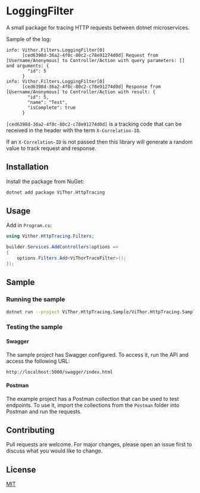 # LoggingFilter

A small package for tracing HTTP requests between dotnet microservices.

Sample of the log:

```shell
info: Vithor.Filters.LoggingFilter[0]
      [ced6398d-36a2-4f0c-80c2-c78e91274d0d] Request from [Username/Anonymous] to Controller/Action with query parameters: [] and arguments: {
        "id": 5
      }
info: Vithor.Filters.LoggingFilter[0]
      [ced6398d-36a2-4f0c-80c2-c78e91274d0d] Response from [Username/Anonymous] to Controller/Action with result: {
        "id": 5,
        "name": "Test",
        "isComplete": true
      }
```

`[ced6398d-36a2-4f0c-80c2-c78e91274d0d]` is a tracking code that can be received in the header with the term `X-Correlation-ID`.

If an `X-Correlation-ID` is not passed then this library will generate a random value to track request and response.


## Installation

Install the package from NuGet:

```bash
dotnet add package ViThor.HttpTracing
```


## Usage

Add in `Program.cs`:  

```csharp
using Vithor.HttpTracing.Filters;

builder.Services.AddControllers(options =>
{
    options.Filters.Add<ViThorTraceFilter>();
});
```


## Sample 

### Running the sample

```bash
dotnet run --project ViThor.HttpTracing.Sample/ViThor.HttpTracing.Sample.csproj
```

### Testing the sample

#### Swagger

The sample project has Swagger configured. To access it, run the API and access the following URL:

```bash
http://localhost:5000/swagger/index.html
```

#### Postman

The example project has a Postman collection that can be used to test endpoints. To use it, import the collections from the `Postman` folder into Postman and run the requests.


## Contributing

Pull requests are welcome. For major changes, please open an issue first to discuss what you would like to change.


## License

[MIT](https://choosealicense.com/licenses/mit/)